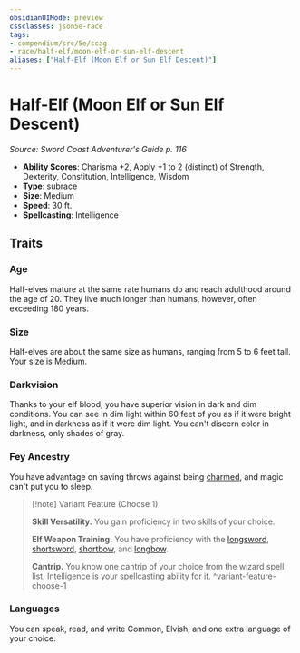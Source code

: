 ```yaml
---
obsidianUIMode: preview
cssclasses: json5e-race
tags:
- compendium/src/5e/scag
- race/half-elf/moon-elf-or-sun-elf-descent
aliases: ["Half-Elf (Moon Elf or Sun Elf Descent)"]
---
```

# Half-Elf (Moon Elf or Sun Elf Descent)
*Source: Sword Coast Adventurer's Guide p. 116*  

- **Ability Scores**: Charisma +2, Apply +1 to 2 (distinct) of Strength, Dexterity, Constitution, Intelligence, Wisdom
- **Type**: subrace
- **Size**: Medium
- **Speed**: 30 ft.
- **Spellcasting**: Intelligence

## Traits

### Age

Half-elves mature at the same rate humans do and reach adulthood around the age of 20. They live much longer than humans, however, often exceeding 180 years.

### Size

Half-elves are about the same size as humans, ranging from 5 to 6 feet tall. Your size is Medium.

### Darkvision

Thanks to your elf blood, you have superior vision in dark and dim conditions. You can see in dim light within 60 feet of you as if it were bright light, and in darkness as if it were dim light. You can't discern color in darkness, only shades of gray.

### Fey Ancestry

You have advantage on saving throws against being [charmed](/compendium/rules/conditions.md#charmed), and magic can't put you to sleep.

> [!note] Variant Feature (Choose 1)
> 
> **Skill Versatility.** You gain proficiency in two skills of your choice.
> 
> **Elf Weapon Training.** You have proficiency with the [longsword](/compendium/items/longsword.md), [shortsword](/compendium/items/shortsword.md), [shortbow](/compendium/items/shortbow.md), and [longbow](/compendium/items/longbow.md).
> 
> **Cantrip.** You know one cantrip of your choice from the wizard spell list. Intelligence is your spellcasting ability for it.
^variant-feature-choose-1

### Languages

You can speak, read, and write Common, Elvish, and one extra language of your choice.